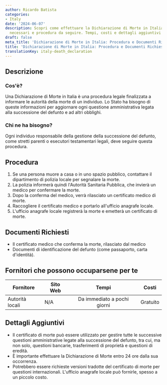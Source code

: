 ```yaml
---
author: Ricardo Batista
categories:
- Italy
date: '2024-06-07'
description: Scopri come effettuare la Dichiarazione di Morte in Italia, documenti
  necessari e procedura da seguire. Tempi, costi e dettagli aggiuntivi inclusi.
draft: false
meta_title: 'Dichiarazione di Morte in Italia: Procedura e Documenti Richiesti'
title: 'Dichiarazione di Morte in Italia: Procedura e Documenti Richiesti'
translationKey: italy-death_declaration
---
```



## Descrizione
### Cos'è?
Una Dichiarazione di Morte in Italia è una procedura legale finalizzata a informare le autorità della morte di un individuo. Lo Stato ha bisogno di queste informazioni per aggiornare ogni questione amministrativa legata alla successione del defunto e ad altri obblighi.

### Chi ne ha bisogno?
Ogni individuo responsabile della gestione della successione del defunto, come stretti parenti o esecutori testamentari legali, deve seguire questa procedura.

## Procedura
1. Se una persona muore a casa o in uno spazio pubblico, contattare il dipartimento di polizia locale per segnalare la morte.
2. La polizia informerà quindi l'Autorità Sanitaria Pubblica, che invierà un medico per confermare la morte.
3. Dopo la conferma del medico, verrà rilasciato un certificato medico di morte.
4. Raccogliere il certificato medico e portarlo all'ufficio anagrafe locale.
5. L'ufficio anagrafe locale registrerà la morte e emetterà un certificato di morte.

## Documenti Richiesti
- Il certificato medico che conferma la morte, rilasciato dal medico
- Documenti di identificazione del defunto (come passaporto, carta d'identità).

## Fornitori che possono occuparsene per te

| Fornitore       |     Sito Web    |     Tempi    |       Costi      |
| --------------- | --------------- |  :-------------: | :-------------: |
| Autorità locali      |  N/A       |      Da immediato a pochi giorni      |        Gratuito       |

## Dettagli Aggiuntivi
- Il certificato di morte può essere utilizzato per gestire tutte le successive questioni amministrative legate alla successione del defunto, tra cui, ma non solo, questioni bancarie, trasferimenti di proprietà e questioni di eredità.
- È importante effettuare la Dichiarazione di Morte entro 24 ore dalla sua occorrenza.
- Potrebbero essere richieste versioni tradotte del certificato di morte per questioni internazionali. L'ufficio anagrafe locale può fornirle, spesso a un piccolo costo.